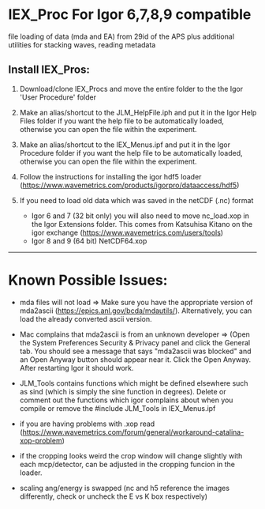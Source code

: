 # IEX_Proc For Igor 6,7,8,9 compatible
file loading of data (mda and EA) from 29id of the APS plus additional utilities for stacking waves, reading metadata

## Install IEX_Pros:
1) Download/clone IEX_Procs and move the entire folder to the the Igor 'User Procedure' folder

2) Make an alias/shortcut to the JLM_HelpFile.iph and put it in the Igor Help Files folder if you want the help file to be automatically loaded, otherwise you can open the file within the experiment.

3) Make an alias/shortcut to the IEX_Menus.ipf and put it in the Igor Procedure folder if you want the help file to be automatically loaded, otherwise you can open the file within the experiment.

4) Follow the instructions for installing the igor hdf5 loader (https://www.wavemetrics.com/products/igorpro/dataaccess/hdf5)

5) If you need to load old data which was saved in the netCDF (.nc) format 
    - Igor 6 and 7 (32 bit only)
          you will also need to move nc_load.xop in the Igor Extensions folder. This comes from Katsuhisa Kitano on the igor exchange (https://www.wavemetrics.com/users/tools) 
    - Igor 8 and 9 (64 bit)
          NetCDF64.xop
          
----------------------------------------------------------------------

# Known Possible Issues:

  - mda files will not load => Make sure you have the appropriate version of mda2ascii (https://epics.anl.gov/bcda/mdautils/). Alternatively, you can load the already converted ascii version.
  
  - Mac complains that mda2ascii is from an unknown developer => (Open the System Preferences Security & Privacy panel and click the General tab. You should see a message that says "mda2ascii was blocked" and an Open Anyway button should appear near it. Click the Open Anyway. After restarting Igor it should work.

  
  - JLM_Tools contains functions which might be defined elsewhere such as sind (which is simply the sine function in degrees). Delete or comment out the functions which igor complains about when you compile or remove the #include JLM_Tools in  IEX_Menus.ipf

  - if you are having problems with .xop read (https://www.wavemetrics.com/forum/general/workaround-catalina-xop-problem) 

  - if the cropping looks weird the crop window will change slightly with each mcp/detector, can be adjusted in the cropping funcion in the loader.

  - scaling ang/energy is swapped (nc and h5 reference the images differently, check or uncheck the E vs K box respectively)
